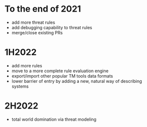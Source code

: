 # To the end of 2021

* add more threat rules
* add debugging capability to threat rules
* merge/close existing PRs

# 1H2022

* add more rules
* move to a more complete rule evaluation engine
* export/import other popular TM tools data formats
* lower barrier of entry by adding a new, natural way of describing systems

# 2H2022

* total world domination via threat modeling
